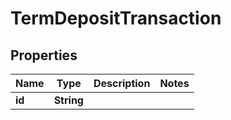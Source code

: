 

# TermDepositTransaction


## Properties

| Name | Type | Description | Notes |
|------------ | ------------- | ------------- | -------------|
|**id** | **String** |  |  |



